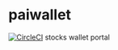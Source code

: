 
# paiwallet
[![CircleCI](https://circleci.com/gh/joe7lopes/paiwallet/tree/master.svg?style=svg)](https://circleci.com/gh/joe7lopes/paiwallet/tree/master)
stocks wallet portal

